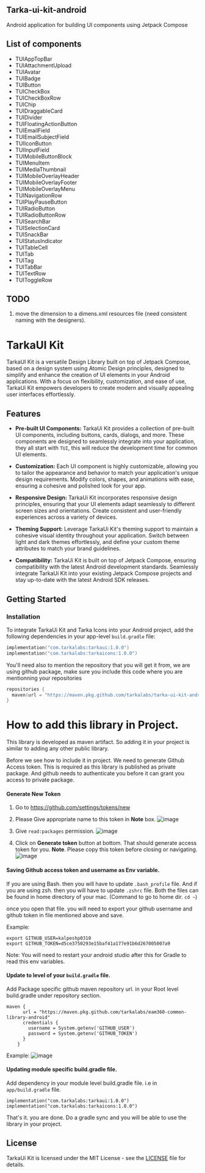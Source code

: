 ## Tarka-ui-kit-android
Android application for building UI components using Jetpack Compose

## List of components

- TUIAppTopBar
- TUIAttachmentUpload
- TUIAvatar
- TUIBadge
- TUIButton
- TUICheckBox
- TUICheckBoxRow
- TUIChip
- TUIDraggableCard
- TUIDivider
- TUIFloatingActionButton
- TUIEmailField
- TUIEmailSubjectField
- TUIIconButton
- TUIInputField
- TUIMobileButtonBlock
- TUIMenuItem
- TUIMediaThumbnail
- TUIMobileOverlayHeader
- TUIMobileOverlayFooter
- TUIMobileOverlayMenu
- TUINavigationRow
- TUIPlayPauseButton
- TUIRadioButton
- TUIRadioButtonRow
- TUISearchBar
- TUISelectionCard
- TUISnackBar
- TUIStatusIndicator
- TUITableCell
- TUITab
- TUITag
- TUITabBar
- TUITextRow
- TUIToggleRow


## TODO

1. move the dimension to a dimens.xml resources file (need consistent naming with the designers).


# TarkaUI Kit

TarkaUI Kit is a versatile Design Library built on top of Jetpack Compose, based on a design system using Atomic Design principles, designed to simplify and enhance the creation of UI elements in your Android applications. With a focus on flexibility, customization, and ease of use, TarkaUi Kit empowers developers to create modern and visually appealing user interfaces effortlessly.

## Features

- **Pre-built UI Components:** TarkaUi Kit provides a collection of pre-built UI components, including buttons, cards, dialogs, and more. These components are designed to seamlessly integrate into your application, they all start with `TUI`, this will reduce the development time for common UI elements.

- **Customization:** Each UI component is highly customizable, allowing you to tailor the appearance and behavior to match your application's unique design requirements. Modify colors, shapes, and animations with ease, ensuring a cohesive and polished look for your app.

- **Responsive Design:** TarkaUi Kit incorporates responsive design principles, ensuring that your UI elements adapt seamlessly to different screen sizes and orientations. Create consistent and user-friendly experiences across a variety of devices.

- **Theming Support:** Leverage TarkaUi Kit's theming support to maintain a cohesive visual identity throughout your application. Switch between light and dark themes effortlessly, and define your custom theme attributes to match your brand guidelines.

- **Compatibility:** TarkaUi Kit is built on top of Jetpack Compose, ensuring compatibility with the latest Android development standards. Seamlessly integrate TarkaUi Kit into your existing Jetpack Compose projects and stay up-to-date with the latest Android SDK releases.

## Getting Started

### Installation

To integrate TarkaUi Kit and Tarka Icons into your Android project, add the following dependencies in your app-level `build.gradle` file:

```kotlin
implementation("com.tarkalabs:tarkaui:1.0.0")
implementation("com.tarkalabs:tarkaicons:1.0.0")
```

You'll need also to mention the repository that you will get it from, we are using github package, make sure you include this code where you are mentionning your repositories

```kotlin
repositories {
  maven(url = "https://maven.pkg.github.com/tarkalabs/tarka-ui-kit-android")
}
```

# How to add this library in Project.
This library is developed as maven artifact. So adding it in your project is similar to adding any other public library.

Before we see how to include it in project. We need to generate Github Access token.
This is required as this library is published as private package. And github needs to authenticate you before it can grant you access to private package.

#### Generate New Token
1. Go to https://github.com/settings/tokens/new
2. Please Give appropriate name to this token in **Note** box.
   ![image](https://github.com/tarkalabs/tarka-ui-kit-android/assets/31278093/98daf6e1-ce68-4c3c-a7c7-1f47a1d3ed61)

3. Give `read:packages` permission.
   ![image](https://github.com/tarkalabs/tarka-ui-kit-android/assets/31278093/b068a69f-dcea-4f35-b35b-8dbabf4b3b42)

4. Click on **Generate token** button at bottom. That should generate access token for you. **Note**. Please copy this token before closing or navigating.
   ![image](https://github.com/tarkalabs/tarka-ui-kit-android/assets/31278093/e8611df9-7fc0-486e-8e73-1dfcaa09aa41)


#### Saving Github access token and username as Env variable.
If you are using Bash. then you will have to update `.bash_profile` file.
And if you are using zsh. then you will have to update `.zshrc` file.
Both the files can be found in home directory of your mac. (Command to go to home dir. `cd ~`)

once you open that file. you will need to export your github username and github token in file mentioned above and save.

Example:
```
export GITHUB_USER=kalpeshp0310
export GITHUB_TOKEN=d5ce3750293e15baf41a177e91b6d267005007a9
```
Note: You will need to restart your android studio after this for Gradle to read this env variables.

#### Update to level of your `build.gradle` file.

Add Package specific github maven repository url. in your Root level build.gradle under repository section.
```
maven {
      url = "https://maven.pkg.github.com/tarkalabs/eam360-common-library-android"
      credentials {
        username = System.getenv('GITHUB_USER')
        password = System.getenv('GITHUB_TOKEN')
      }
    }
```

Example:
![image](https://github.com/tarkalabs/tarka-ui-kit-android/assets/31278093/a0fc5eec-58e8-41fd-8414-b2f1130c3dc5)


#### Updating module specific build.gradle file.
Add dependency in your module level build.gradle file. i.e in `app/build.gradle` file.
```
implementation("com.tarkalabs:tarkaui:1.0.0")
implementation("com.tarkalabs:tarkaicons:1.0.0")
```

That's it. you are done. Do a gradle sync and you will be able to use the library in your project.

## License

TarkaUi Kit is licensed under the MIT License - see the [LICENSE](LICENSE) file for details.

